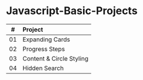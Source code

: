 # Javascript-Basic-Projects

|  #   |  Project  |
|------|:----------|
|  01  | Expanding Cards |
|  02  | Progress Steps |
|  03  | Content & Circle Styling |
|  04  | Hidden Search |
